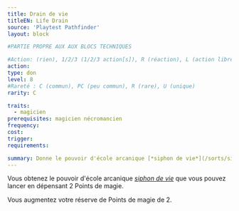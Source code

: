 ```yaml
---
title: Drain de vie
titleEN: Life Drain
source: 'Playtest Pathfinder'
layout: block

#PARTIE PROPRE AUX AUX BLOCS TECHNIQUES

#Action: (rien), 1/2/3 (1/2/3 action[s]), R (réaction), L (action libre)
action: 
type: don
level: 8
#Rareté : C (commun), PC (peu commun), R (rare), U (unique)
rarity: C

traits:
  - magicien
prerequisites: magicien nécromancien
frequency: 
cost: 
trigger: 
requirements:

summary: Donne le pouvoir d'école arcanique [*siphon de vie*](/sorts/siphon-de-vie.html)
---
```


Vous obtenez le pouvoir d'école arcanique [*siphon de vie*](/sorts/siphon-de-vie.html) que vous pouvez lancer en dépensant 2 Points de magie.

Vous augmentez votre réserve de Points de magie de 2.
